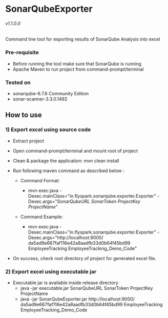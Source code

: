 # SonarQubeExporter  
###### v1.1.0.0  
Command line tool for exporting results of SonarQube Analysis into excel

### Pre-requisite
- Before running the tool make sure that SonarQube is running 
- Apache Maven to run project from command-prompt/terminal

### Tested on
- sonarqube-6.7.6 Community Edition
- sonar-scanner-3.3.0.1492
 
## How to use  

### 1) Export excel using source code

- Extract project  
- Open command-prompt/terminal and mount root of project 
- Clean & package the application: mvn clean install
- Run following maven command as described below :  
    - Command Format:  
      - mvn exec:java -Dexec.mainClass="in.flyspark.sonarqube.exporter.Exporter" -Dexec.args="*SonarQubeURL* *SonarToken* *ProjectKey* *ProjectName*"    
    
    - Command Example:  
      - mvn exec:java -Dexec.mainClass="in.flyspark.sonarqube.exporter.Exporter" -Dexec.args="http://localhost:9000/ da5ad9e667faf116e42a8aadfb33d0b64f45bd99 EmployeeTracking EmployeeTracking_Demo_Code" 
   
- On success, check root directory of project for generated excel file.

### 2) Export excel using executable jar

- Executable jar is available inside release directory
  - java -jar executable.jar SonarQubeURL SonarToken ProjectKey ProjectName
  - java -jar SonarQubeExporter.jar http://localhost:9000/ da5ad9e667faf116e42a8aadfb33d0b64f45bd99 EmployeeTracking EmployeeTracking_Demo_Code

